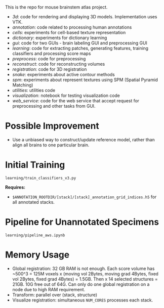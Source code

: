 This is the repo for mouse brainstem atlas project.

- *3d*: code for rendering and displaying 3D models. Implementation uses VTK.
- *annotation*: code related to processing human annotations
- *cells*: experiments for cell-based texture representation
- *dictionary*: experiments for dictionary learning
- *gui*: code for two GUIs - brain labeling GUI and preprocessing GUI
- *learning*: code for extracting patches, generating features, training classifiers and processing score maps
- *preprocess*: code for preprocessing
- *reconstruct*: code for reconstructing volumes
- *registration*: code for 3D registration
- *snake*: experiments about active contour methods
- *spm*: experiments about represent textures using SPM (Spatial Pyramid Matching)
- *utilities*: utilities code
- *visualization*: notebook for testing visualization code
- *web_service*: code for the web service that accept request for preprocessing and other tasks from GUI.

# Possible Improvement #
- Use a unbiased way to construct/update reference model, rather than align all brains to one particular brain.

# Initial Training #

`learning/train_classifiers_v3.py`

**Requires:**
- `$ANNOTATION_ROOTDIR/[stack]/[stack]_annotation_grid_indices.h5` for all annotated stacks.


# Pipeline for Unannotated Specimens #
`learning/pipeline_aws.ipynb`

# Memory Usage #
- Global registration: 32 GB RAM is not enough. Each score volume has ~500^3 = 125M voxels x (moving vol 2Bytes, moving grad 4Bytes, fixed vol 2Bytes, fixed grad 4Bytes) = 1.5GB. Then x 14 selected structures = 21GB.
10G free out of 64G.
Can only do one global registration on a node due to high RAM requirement.
- Transform: parallel over (stack, structure)
- Visualize registration: simultaneous `NUM_CORES` processes each stack.
